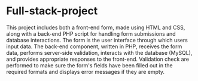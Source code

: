 # Full-stack-project
This project includes both a front-end form, made using HTML and CSS, along with a back-end PHP script for handling form submissions and database interactions.
The form is the user interface through which users input data.
The back-end component, written in PHP, receives the form data, performs server-side validation, interacts with the database (MySQL), and provides appropriate responses to the front-end.
Validation check are performed to make sure the form's fields have been filled out in the required formats and displays error messages if they are empty.

